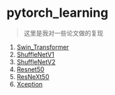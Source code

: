 # pytorch_learning
> 这里是我对一些论文做的复现  
1. <a href =https://github.com/karlmaji/pytorch_learning/blob/master/Swin_transformer%E8%AE%BA%E6%96%87%E5%A4%8D%E7%8E%B0.ipynb>Swin_Transformer </a>  
2. <a href =https://github.com/karlmaji/pytorch_learning/blob/master/ShuffleNetV1.ipynb>ShuffleNetV1 </a>
3. <a href =https://github.com/karlmaji/pytorch_learning/blob/master/ShuffleNetV2.ipynb>ShuffleNetV2 </a>
4. <a href =https://github.com/karlmaji/pytorch_learning/blob/master/Resnet50.ipynb>Resnet50 </a>
5. <a href =https://github.com/karlmaji/pytorch_learning/blob/master/ResNeXt50.ipynb>ResNeXt50 </a>
6. <a href =https://github.com/karlmaji/pytorch_learning/blob/master/Xception.ipynb>Xception </a>
